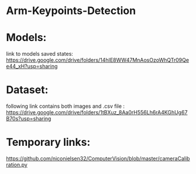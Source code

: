 # Arm-Keypoints-Detection
# Models:
link to models saved states:<br>
https://drive.google.com/drive/folders/14hIE8WW47MnAosOzoWhQTr09Qee44_xH?usp=sharing
# Dataset:
following link contains both images and .csv file :<br>
https://drive.google.com/drive/folders/1tBXuz_8Aa0rH556Lh6rA4KGhUg67B70s?usp=sharing
# Temporary links:
https://github.com/niconielsen32/ComputerVision/blob/master/cameraCalibration.py
